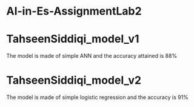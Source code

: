 # AI-in-Es-AssignmentLab2

# TahseenSiddiqi_model_v1
  
  The model is made of simple ANN and the accuracy attained is 88%

# TahseenSiddiqi_model_v2

  The model is made of simple logistic regression and the accuracy is 91%



